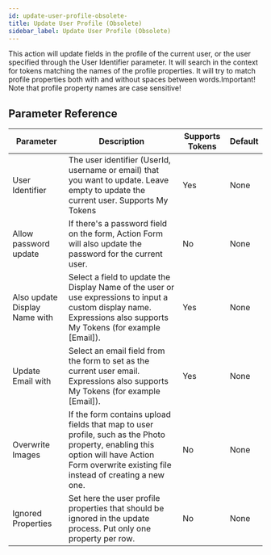 ```yaml
---
id: update-user-profile-obsolete-
title: Update User Profile (Obsolete)
sidebar_label: Update User Profile (Obsolete)
---
```



This action will update fields in the profile of the current user, or the user specified through the User Identifier parameter. It will search in the context for tokens matching the names of the profile properties. It will try to match profile properties both with and without spaces between words.Important! Note that profile property names are case sensitive!

## Parameter Reference
| Parameter | Description | Supports Tokens | Default |
| -- | -- | -- | -- |
| User Identifier | The user identifier (UserId, username or email) that you want to update. Leave empty to update the current user. Supports My Tokens | Yes | None |
| Allow password update | If there's a password field on the form, Action Form will also update the password for the current user. | No | None |
| Also update Display Name with | Select a field to update the Display Name of the user or use expressions to input a custom display name. Expressions also supports My Tokens (for example [Email]). | Yes | None |
| Update Email with | Select an email field from the form to set as the current user email. Expressions also supports My Tokens (for example [Email]). | Yes | None |
| Overwrite Images | If the form contains upload fields that map to user profile, such as the Photo property, enabling this option will have Action Form overwrite existing file instead of creating a new one. | No | None |
| Ignored Properties | Set here the user profile properties that should be ignored in the update process. Put only one property per row. | No | None |

